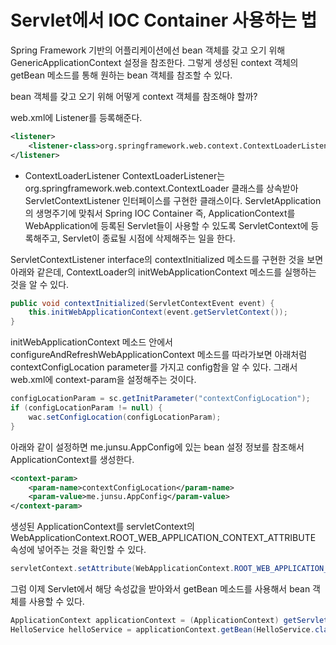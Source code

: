 # Servlet에서 IOC Container 사용하는 법

Spring Framework 기반의 어플리케이션에선 bean 객체를 갖고 오기 위해 GenericApplicationContext 설정을 참조한다. 그렇게 생성된 context 객체의 getBean 메소드를 통해 원하는 bean 객체를 참조할 수 있다.

bean 객체를 갖고 오기 위해 어떻게 context 객체를 참조해야 할까?

web.xml에 Listener를 등록해준다.

```xml
<listener>
	<listener-class>org.springframework.web.context.ContextLoaderListener</listener-class>
</listener>
```

- ContextLoaderListener
ContextLoaderListener는 org.springframework.web.context.ContextLoader 클래스를 상속받아 ServletContextListener 인터페이스를 구현한 클래스이다.
ServletApplication의 생명주기에 맞춰서 Spring IOC Container 즉, ApplicationContext를 WebApplication에 등록된 Servlet들이 사용할 수 있도록 ServletContext에 등록해주고, Servlet이 종료될 시점에 삭제해주는 일을 한다.



ServletContextListener interface의 contextInitialized 메소드를 구현한 것을 보면 아래와 같은데, ContextLoader의 initWebApplicationContext 메소드를 실행하는 것을 알 수 있다.
```java
public void contextInitialized(ServletContextEvent event) {
	this.initWebApplicationContext(event.getServletContext());
}
```



initWebApplicationContext 메소드 안에서 configureAndRefreshWebApplicationContext 메소드를 따라가보면 아래처럼 contextConfigLocation parameter를 가지고 config함을 알 수 있다.
그래서 web.xml에 context-param을 설정해주는 것이다. 

```java
configLocationParam = sc.getInitParameter("contextConfigLocation");
if (configLocationParam != null) {
	wac.setConfigLocation(configLocationParam);
}
```



아래와 같이 설정하면 me.junsu.AppConfig에 있는 bean 설정 정보를 참조해서 ApplicationContext를 생성한다.

```xml
<context-param>
	<param-name>contextConfigLocation</param-name>
	<param-value>me.junsu.AppConfig</param-value>
</context-param>
```



생성된 ApplicationContext를 servletContext의 WebApplicationContext.ROOT_WEB_APPLICATION_CONTEXT_ATTRIBUTE 속성에 넣어주는 것을 확인할 수 있다.

```java
servletContext.setAttribute(WebApplicationContext.ROOT_WEB_APPLICATION_CONTEXT_ATTRIBUTE, this.context);
```


그럼 이제 Servlet에서 해당 속성값을 받아와서 getBean 메소드를 사용해서 bean 객체를 사용할 수 있다. 

```java
ApplicationContext applicationContext = (ApplicationContext) getServletContext().getAttribute(WebApplicationContext.ROOT_WEB_APPLICATION_CONTEXT_ATTRIBUTE);
HelloService helloService = applicationContext.getBean(HelloService.class);
```